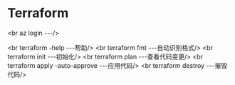 # Terraform



 <br az login                         ---/>
 
  <br terraform -help                  ---帮助/>
  <br terraform fmt                    ---自动识别格式/>
  <br terraform init                   ---初始化/>
  <br terraform plan                   ---查看代码变更/>
  <br terraform apply -auto-approve    ---应用代码/>
  <br terraform destroy                ---摧毁代码/>



